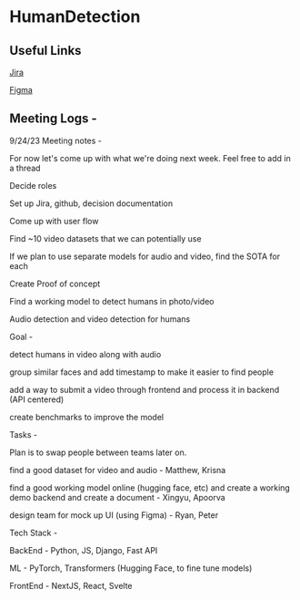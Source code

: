 # HumanDetection

## Useful Links
[Jira](https://rwbaker.atlassian.net/jira/software/projects/OM596/boards/2)

[Figma](https://www.figma.com/files/team/1287890789852400861)

## Meeting Logs -
9/24/23 Meeting notes -

For now let's come up with what we're doing next week. Feel free to add in a thread

Decide roles 

Set up Jira, github, decision documentation

Come up with user flow

Find ~10 video datasets that we can potentially use

If we plan to use separate models for audio and video, find the SOTA for each

Create Proof of concept

Find a working model to detect humans in photo/video

Audio detection and video detection for humans

Goal -

detect humans in video along with audio

group similar faces and add timestamp to make it easier to find people

add a way to submit a video through frontend and process it in backend (API centered)

create benchmarks to improve the model

Tasks -

Plan is to swap people between teams later on.

find a good dataset for video and audio - Matthew, Krisna

find a good working model online (hugging face, etc) and create a working demo backend and create a document - Xingyu, Apoorva

design team for mock up UI (using Figma) - Ryan, Peter

Tech Stack -

BackEnd - Python, JS, Django, Fast API

ML - PyTorch, Transformers (Hugging Face, to fine tune models)

FrontEnd - NextJS, React, Svelte
